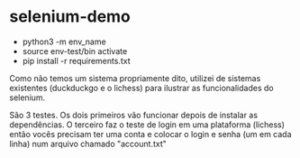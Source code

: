 # selenium-demo


- python3 -m env_name
- source env-test/bin activate
- pip install -r requirements.txt

Como não temos um sistema propriamente dito, utilizei de sistemas existentes (duckduckgo e o lichess) para ilustrar as funcionalidades do selenium.

São 3 testes. Os dois primeiros vão funcionar depois de instalar as dependências. O terceiro faz o teste de login em uma plataforma (lichess) então vocês precisam ter uma conta e colocar o login e senha (um em cada linha) num arquivo chamado "account.txt"
